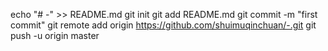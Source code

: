 echo "# -" >> README.md
git init
git add README.md
git commit -m "first commit"
git remote add origin https://github.com/shuimuqinchuan/-.git
git push -u origin master
